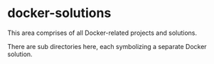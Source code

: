 # docker-solutions
This area comprises of all Docker-related projects and solutions.

There are  sub directories here, each symbolizing a separate Docker solution.
